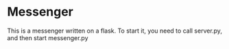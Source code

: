 # Messenger
This is a messenger written on a flask.
To start it, you need to call server.py, and then start messenger.py
